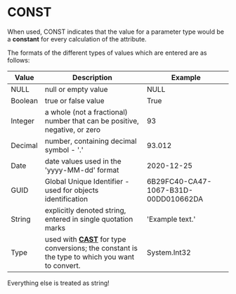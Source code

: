# CONST

When used, CONST indicates that the value for a parameter type would be a **constant** for every calculation of the attribute. 

The formats of the different types of values which are entered are as follows:


| Value   | Description                                                  | Example                              |
| ------- | ------------------------------------------------------------ | ------------------------------------ |
| NULL    | null or empty value                                          | NULL                                 |
| Boolean | true or false value                                          | True                                 |
| Integer | a whole (not a fractional) number that can be positive, negative, or zero | 93                                   |
| Decimal | number, containing decimal symbol - '.'                      | 93.012                               |
| Date    | date values used in the 'yyyy-MM-dd' format                  | 2020-12-25                           |
| GUID    | Global Unique Identifier - used for objects identification   | 6B29FC40-CA47-1067-B31D-00DD010662DA |
| String  | explicitly denoted string, entered in single quotation marks | 'Example text.'                      |
| Type    | used with **[CAST](https://docs.erp.net/tech/advanced/calculated-attributes/operators/cast.html)** for type conversions; the constant is the type to which you want to convert. | System.Int32                         |

Everything else is treated as string!
